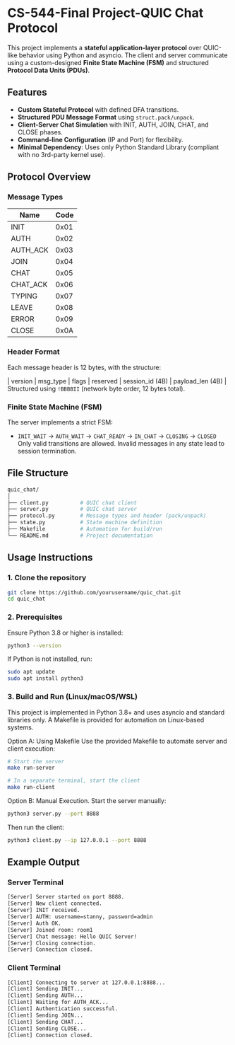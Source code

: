# CS-544-Final Project-QUIC Chat Protocol
This project implements a **stateful application-layer protocol** over QUIC-like behavior using Python and asyncio. The client and server communicate using a custom-designed **Finite State Machine (FSM)** and structured **Protocol Data Units (PDUs)**.

## Features
- **Custom Stateful Protocol** with defined DFA transitions.
- **Structured PDU Message Format** using `struct.pack/unpack`.
- **Client-Server Chat Simulation** with INIT, AUTH, JOIN, CHAT, and CLOSE phases.
- **Command-line Configuration** (IP and Port) for flexibility.
- **Minimal Dependency**: Uses only Python Standard Library (compliant with no 3rd-party kernel use).

## Protocol Overview

### Message Types
| Name         | Code |
|--------------|------|
| INIT         | 0x01 |
| AUTH         | 0x02 |
| AUTH_ACK     | 0x03 |
| JOIN         | 0x04 |
| CHAT         | 0x05 |
| CHAT_ACK     | 0x06 |
| TYPING       | 0x07 |
| LEAVE        | 0x08 |
| ERROR        | 0x09 |
| CLOSE        | 0x0A |

### Header Format
Each message header is 12 bytes, with the structure:

| version | msg_type | flags | reserved | session_id (4B) | payload_len (4B) |
Structured using `!BBBBII` (network byte order, 12 bytes total).

### Finite State Machine (FSM)
The server implements a strict FSM:
- `INIT_WAIT` → `AUTH_WAIT` → `CHAT_READY` → `IN_CHAT` → `CLOSING` → `CLOSED`
Only valid transitions are allowed. Invalid messages in any state lead to session termination.

## File Structure
```bash
quic_chat/
│
├── client.py          # QUIC chat client
├── server.py          # QUIC chat server
├── protocol.py        # Message types and header (pack/unpack)
├── state.py           # State machine definition
├── Makefile           # Automation for build/run
└── README.md          # Project documentation
```

## Usage Instructions
### 1. Clone the repository
```bash
git clone https://github.com/yourusername/quic_chat.git
cd quic_chat
```
### 2. Prerequisites
Ensure Python 3.8 or higher is installed:
```bash
python3 --version
```
If Python is not installed, run:
```bash
sudo apt update
sudo apt install python3
```
### 3. Build and Run (Linux/macOS/WSL)
This project is implemented in Python 3.8+ and uses asyncio and standard libraries only. A Makefile is provided for automation on Linux-based systems.

Option A: Using Makefile
Use the provided Makefile to automate server and client execution:
```bash
# Start the server
make run-server

# In a separate terminal, start the client
make run-client
```
Option B: Manual Execution.
Start the server manually:
```bash
python3 server.py --port 8888
```
Then run the client:
```bash
python3 client.py --ip 127.0.0.1 --port 8888
```

##  Example Output
### Server Terminal
```bash
[Server] Server started on port 8888.
[Server] New client connected.
[Server] INIT received.
[Server] AUTH: username=stanny, password=admin
[Server] Auth OK.
[Server] Joined room: room1
[Server] Chat message: Hello QUIC Server!
[Server] Closing connection.
[Server] Connection closed.
```
### Client Terminal
```bash
[Client] Connecting to server at 127.0.0.1:8888...
[Client] Sending INIT...
[Client] Sending AUTH...
[Client] Waiting for AUTH_ACK...
[Client] Authentication successful.
[Client] Sending JOIN...
[Client] Sending CHAT...
[Client] Sending CLOSE...
[Client] Connection closed.
```
